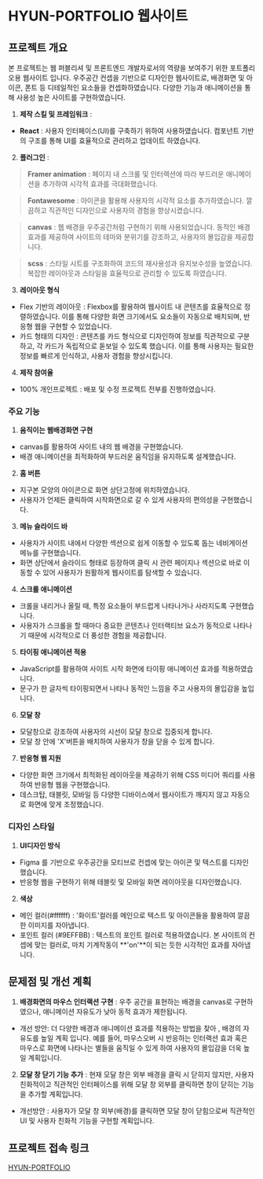 # HYUN-PORTFOLIO 웹사이트

## 프로젝트 개요

본 프로젝트는 웹 퍼블리셔 및 프론트엔드 개발자로서의 역량을 보여주기 위한 포트폴리오용 웹사이트 입니다.
우주공간 컨셉을 기반으로 디자인한 웹사이트로, 배경화면 및 아이콘, 폰트 등 디테일적인 요소들을 컨셉화하였습니다.
다양한 기능과 애니메이션을 통해 사용성 높은 사이트를 구현하였습니다.

1. **제작 스킬 및 프레임워크** :  
- **React** :  사용자 인터페이스(UI)를 구축하기 위하여 사용하였습니다. 컴포넌트 기반의 구조를 통해 UI를 효율적으로 관리하고 업데이트 하였습니다.

2. **플러그인** :  
> **Framer animation** : 페이지 내 스크롤 및 인터랙션에 따라 부드러운 애니메이션을 추가하여 시각적 효과를 극대화했습니다.

> **Fontawesome** : 아이콘을 활용해 사용자의 시각적 요소를 추가하였습니다.
깔끔하고 직관적인 디자인으로 사용자의 경험을 향상시켰습니다.

>  **canvas** : 웹 배경을 우주공간처럼 구현하기 위해 사용되었습니다. 동적인 배경 효과를 제공하여 사이트의 테마와 분위기를 강조하고, 사용자의 몰입감을 제공합니다.

> **scss** : 스타일 시트를 구조화하여 코드의 재사용성과 유지보수성을 높였습니다. 복잡한 레이아웃과 스타일을 효율적으로 관리할 수 있도록 하였습니다.

3. **레이아웃 형식**
- Flex 기반의 레이아웃 : Flexbox를 활용하여 웹사이트 내 콘텐츠를 효율적으로 정렬하였습니다. 이를 통해 다양한 화면 크기에서도 요소들이 자동으로 배치되며, 반응형 웹을 구현할 수 있었습니다.
-  카드 형태의 디자인 : 콘텐츠를 카드 형식으로 디자인하여 정보를 직관적으로 구분하고, 각 카드가 독립적으로 돋보일 수 있도록 했습니다. 이를 통해 사용자는 필요한 정보를 빠르게 인식하고, 사용자 경험을 향상시킵니다.

4. **제작 참여율**
- 100% 개인프로젝트 :  배포 및 수정 프로젝트 전부를 진행하였습니다.


### 주요 기능

1. **움직이는 웹배경화면 구현**
- canvas를 활용하여 사이트 내의 웹 배경을 구현했습니다.
- 배경 애니메이션을 최적화하여 부드러운 움직임을 유지하도록 설계했습니다.

2. **홈 버튼**
- 지구본 모양의 아이콘으로 화면 상단고정에 위치하였습니다.
- 사용자가 언제든 클릭하여 시작화면으로 갈 수 있게 사용자의 편의성을 구현했습니다.

3. **메뉴 슬라이드 바**
- 사용자가 사이트 내에서 다양한 섹션으로 쉽게 이동할 수 있도록 돕는 네비게이션 메뉴를 구현했습니다.
- 화면 상단에서 슬라이드 형태로 등장하여 클릭 시 관련 페이지나 섹션으로 바로 이동할 수 있어 사용자가 원활하게 웹사이트를 탐색할 수 있습니다.

4. **스크롤 애니메이션**
- 크롤을 내리거나 올릴 때, 특정 요소들이 부드럽게 나타나거나 사라지도록 구현했습니다. 
- 사용자가 스크롤을 할 때마다 중요한 콘텐츠나 인터랙티브 요소가 동적으로 나타나기 때문에 시각적으로 더 풍성한 경험을 제공합니다. 

5. **타이핑 애니메이션 적용**
- JavaScript를 활용하여 사이트 시작 화면에 타이핑 애니메이션 효과를 적용하였습니다.
- 문구가 한 글자씩 타이핑되면서 나타나 동적인 느낌을 주고 사용자의 몰입감을 높입니다.

6. **모달 창**
- 모달창으로 강조하여 사용자의 시선이 모달 창으로 집중되게 합니다.
- 모달 창 안에 'X'버튼을 배치하여 사용자가 창을 닫을 수 있게 합니다.

7. **반응형 웹 지원**
- 다양한 화면 크기에서 최적화된 레이아웃을 제공하기 위해 CSS 미디어 쿼리를 사용하여 반응형 웹을 구현했습니다.
- 데스크탑, 태블릿, 모바일 등 다양한 디바이스에서 웹사이트가 깨지지 않고 자동으로 화면에 맞게 조정했습니다.

### 디자인 스타일
1. **UI디자인 방식**
- Figma 를 기반으로 우주공간을 모티브로 컨셉에 맞는 아이콘 및 텍스트를 디자인 했습니다.
- 반응형 웹을 구현하기 위해 테블릿 및 모바일 화면 레이아웃을 디자인했습니다.

2. **색상**
- 메인 컬러(#ffffff) : '화이트'컬러를 메인으로 텍스트 및 아이콘들을 활용하여 깔끔한 이미지를 자아냅니다.
- 포인트 컬러 (#9EFFBB) : 텍스트의 포인트 컬러로 적용하였습니다. 본 사이트의 컨셉에 맞는 컬러로, 마치 기계작동이 **'on'**이 되는 듯한 시각적인 효과를 자아냅니다.

## 문제점 및 개선 계획

1. **배경화면의 마우스 인터랙션 구현** : 우주 공간을 표현하는 배경을 canvas로 구현하였으나, 애니메이션 자유도가 낮아 동적 효과가 제한됩니다.
- 개선 방안: 더 다양한 배경과 애니메이션 효과를 적용하는 방법을 찾아 , 배경의 자유도를 높일 계획 입니다. 예를 들어, 마우스오버 시 반응하는 인터랙션 효과 혹은 마우스로 화면에 나타나는 별들을 움직일 수 있게 하여 사용자의 몰입감을 더욱 높일 계획입니다.

2. **모달 창 닫기 기능 추가** : 현재 모달 창은 외부 배경을 클릭 시 닫히지 않지만, 사용자 친화적이고 직관적인 인터페이스를 위해 모달 창 외부를 클릭하면 창이 닫히는 기능을 추가할 계획입니다.
- 개선방안 : 사용자가 모달 창 외부(배경)를 클릭하면 모달 창이 닫힘으로써 직관적인 UI 및 사용자 친화적 기능을 구현할 계획입니다.


## 프로젝트 접속 링크
[HYUN-PORTFOLIO](https://jywkhs3.github.io/my-portfolio/)